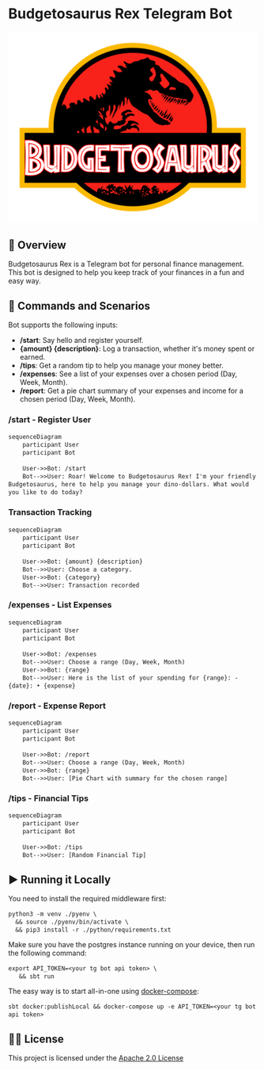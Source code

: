 # Budgetosaurus Rex Telegram Bot

![No, it's not the real logo lol](images/logo.png)

## 🦖 Overview

Budgetosaurus Rex is a Telegram bot for personal finance management.  
This bot is designed to help you keep track of your finances in a fun and easy way.  

## 💬 Commands and Scenarios

Bot supports the following inputs:
- **/start**: Say hello and register yourself.
- **{amount} {description}**: Log a transaction, whether it's money spent or earned.
- **/tips**: Get a random tip to help you manage your money better.
- **/expenses**: See a list of your expenses over a chosen period (Day, Week, Month).
- **/report**: Get a pie chart summary of your expenses and income for a chosen period (Day, Week, Month).

### /start - Register User

```mermaid
sequenceDiagram
    participant User
    participant Bot

    User->>Bot: /start
    Bot-->>User: Roar! Welcome to Budgetosaurus Rex! I'm your friendly Budgetosaurus, here to help you manage your dino-dollars. What would you like to do today?
```

### Transaction Tracking

```mermaid
sequenceDiagram
    participant User
    participant Bot

    User->>Bot: {amount} {description}
    Bot-->>User: Choose a category.
    User->>Bot: {category}
    Bot-->>User: Transaction recorded
```

### /expenses - List Expenses

```mermaid
sequenceDiagram
    participant User
    participant Bot

    User->>Bot: /expenses
    Bot-->>User: Choose a range (Day, Week, Month)
    User->>Bot: {range}
    Bot-->>User: Here is the list of your spending for {range}: - {date}: • {expense}
```

### /report - Expense Report

```mermaid
sequenceDiagram
    participant User
    participant Bot

    User->>Bot: /report
    Bot-->>User: Choose a range (Day, Week, Month)
    User->>Bot: {range}
    Bot-->>User: [Pie Chart with summary for the chosen range]
```

### /tips - Financial Tips
```mermaid
sequenceDiagram
    participant User
    participant Bot

    User->>Bot: /tips
    Bot-->>User: [Random Financial Tip]
```


## ▶️ Running it Locally
You need to install the required middleware first:
```shell
python3 -m venv ./pyenv \ 
  && source ./pyenv/bin/activate \
  && pip3 install -r ./python/requirements.txt
```
Make sure you have the postgres instance running on your device, then run the following command:
```shell
export API_TOKEN=<your tg bot api token> \
   && sbt run
```
The easy way is to start all-in-one using [docker-compose](https://docs.docker.com/compose/):
```shell
sbt docker:publishLocal && docker-compose up -e API_TOKEN=<your tg bot api token>
```

## 👩‍💼 License
This project is licensed under the [Apache 2.0 License](LICENSE)
